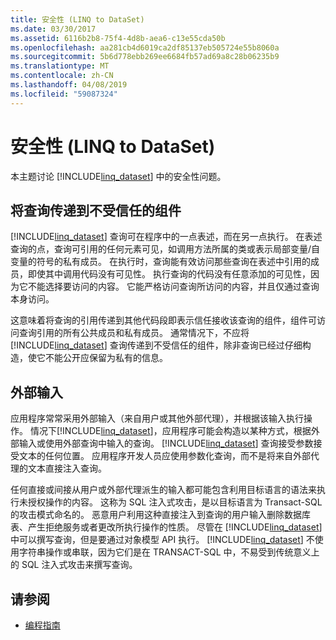 ```yaml
---
title: 安全性 (LINQ to DataSet)
ms.date: 03/30/2017
ms.assetid: 6116b2b8-75f4-4d8b-aea6-c13e55cda50b
ms.openlocfilehash: aa281cb4d6019ca2df85137eb505724e55b8060a
ms.sourcegitcommit: 5b6d778ebb269ee6684fb57ad69a8c28b06235b9
ms.translationtype: MT
ms.contentlocale: zh-CN
ms.lasthandoff: 04/08/2019
ms.locfileid: "59087324"
---
```

# <a name="security-linq-to-dataset"></a>安全性 (LINQ to DataSet)
本主题讨论 [!INCLUDE[linq_dataset](../../../../includes/linq-dataset-md.md)] 中的安全性问题。  
  
## <a name="passing-a-query-to-an-untrusted-component"></a>将查询传递到不受信任的组件  
 [!INCLUDE[linq_dataset](../../../../includes/linq-dataset-md.md)] 查询可在程序中的一点表述，而在另一点执行。 在表述查询的点，查询可引用的任何元素可见，如调用方法所属的类或表示局部变量/自变量的符号的私有成员。 在执行时，查询能有效访问那些查询在表述中引用的成员，即使其中调用代码没有可见性。 执行查询的代码没有任意添加的可见性，因为它不能选择要访问的内容。 它能严格访问查询所访问的内容，并且仅通过查询本身访问。  
  
 这意味着将查询的引用传递到其他代码段即表示信任接收该查询的组件，组件可访问查询引用的所有公共成员和私有成员。 通常情况下，不应将 [!INCLUDE[linq_dataset](../../../../includes/linq-dataset-md.md)] 查询传递到不受信任的组件，除非查询已经过仔细构造，使它不能公开应保留为私有的信息。  
  
## <a name="external-input"></a>外部输入  
 应用程序常常采用外部输入（来自用户或其他外部代理），并根据该输入执行操作。  情况下[!INCLUDE[linq_dataset](../../../../includes/linq-dataset-md.md)]，应用程序可能会构造以某种方式，根据外部输入或使用外部查询中输入的查询。 [!INCLUDE[linq_dataset](../../../../includes/linq-dataset-md.md)] 查询接受参数接受文本的任何位置。 应用程序开发人员应使用参数化查询，而不是将来自外部代理的文本直接注入查询。  
  
 任何直接或间接从用户或外部代理派生的输入都可能包含利用目标语言的语法来执行未授权操作的内容。 这称为 SQL 注入式攻击，是以目标语言为 Transact-SQL 的攻击模式命名的。 恶意用户利用这种直接注入到查询的用户输入删除数据库表、产生拒绝服务或者更改所执行操作的性质。 尽管在 [!INCLUDE[linq_dataset](../../../../includes/linq-dataset-md.md)]中可以撰写查询，但是要通过对象模型 API 执行。 [!INCLUDE[linq_dataset](../../../../includes/linq-dataset-md.md)] 不使用字符串操作或串联，因为它们是在 TRANSACT-SQL 中，不易受到传统意义上的 SQL 注入式攻击来撰写查询。  
  
## <a name="see-also"></a>请参阅

- [编程指南](../../../../docs/framework/data/adonet/programming-guide-linq-to-dataset.md)
